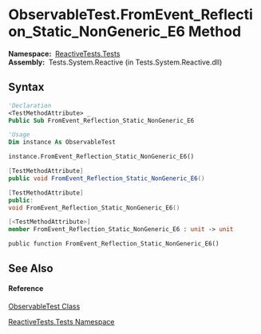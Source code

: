 # ObservableTest.FromEvent\_Reflection\_Static\_NonGeneric\_E6 Method

**Namespace:**  [ReactiveTests.Tests](ReactiveTests.Tests\ReactiveTests.Tests.md)  
**Assembly:**  Tests.System.Reactive (in Tests.System.Reactive.dll)

## Syntax

```vb
'Declaration
<TestMethodAttribute> _
Public Sub FromEvent_Reflection_Static_NonGeneric_E6
```

```vb
'Usage
Dim instance As ObservableTest

instance.FromEvent_Reflection_Static_NonGeneric_E6()
```

```csharp
[TestMethodAttribute]
public void FromEvent_Reflection_Static_NonGeneric_E6()
```

```c++
[TestMethodAttribute]
public:
void FromEvent_Reflection_Static_NonGeneric_E6()
```

```fsharp
[<TestMethodAttribute>]
member FromEvent_Reflection_Static_NonGeneric_E6 : unit -> unit 
```

```jscript
public function FromEvent_Reflection_Static_NonGeneric_E6()
```

## See Also

#### Reference

[ObservableTest Class](ObservableTest\ObservableTest.md)

[ReactiveTests.Tests Namespace](ReactiveTests.Tests\ReactiveTests.Tests.md)




